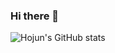 ### Hi there 👋
![Hojun's GitHub stats](https://github-readme-stats.vercel.app/api?username=HoJun-Song&show_icons=true&theme=radical)

<!--
**HoJun-Song/HoJun-Song** is a ✨ _special_ ✨ repository because its `README.md` (this file) appears on your GitHub profile.
Here are some ideas to get you started:

- 🔭 I’m currently working on ...
- 🌱 I’m currently learning ...
- 👯 I’m looking to collaborate on ...
- 🤔 I’m looking for help with ...
- 💬 Ask me about ...
- 📫 How to reach me: ...
- 😄 Pronouns: ...
- ⚡ Fun fact: ...
-->
